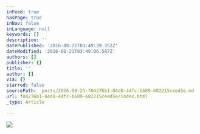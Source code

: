 ```yaml
---
inFeed: true
hasPage: true
inNav: false
inLanguage: null
keywords: []
description: ''
datePublished: '2016-08-21T03:49:39.352Z'
dateModified: '2016-08-21T03:49:06.587Z'
authors: []
publisher: {}
title: ''
author: []
via: {}
starred: false
sourcePath: _posts/2016-08-21-f04276b1-04d8-44fc-b689-682215ceed5e.md
url: f04276b1-04d8-44fc-b689-682215ceed5e/index.html
_type: Article

---
```

![](https://the-grid-user-content.s3-us-west-2.amazonaws.com/29f6dd0a-6fbe-43b1-ab48-ee7f2803a4e0.jpg)